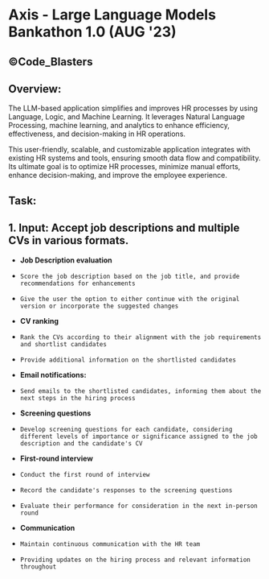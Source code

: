 # Axis - Large Language Models Bankathon 1.0 (AUG '23)

## &copy;Code_Blasters

## Overview:

The LLM-based application simplifies and improves HR processes by using Language, Logic, and Machine Learning. It leverages Natural Language Processing, machine learning, and analytics to enhance efficiency, effectiveness, and decision-making in HR operations.

This user-friendly, scalable, and customizable application integrates with existing HR systems and tools, ensuring smooth data flow and compatibility. Its ultimate goal is to optimize HR processes, minimize manual efforts, enhance decision-making, and improve the employee experience.

## Task:

## 1. Input: Accept job descriptions and multiple CVs in various formats.

- **Job Description evaluation**
-     Score the job description based on the job title, and provide recommendations for enhancements
-     Give the user the option to either continue with the original version or incorporate the suggested changes

- **CV ranking**
-     Rank the CVs according to their alignment with the job requirements and shortlist candidates
-     Provide additional information on the shortlisted candidates

- **Email notifications:**
-     Send emails to the shortlisted candidates, informing them about the next steps in the hiring process

- **Screening questions**
-     Develop screening questions for each candidate, considering different levels of importance or significance assigned to the job description and the candidate's CV

- **First-round interview**
-     Conduct the first round of interview
-     Record the candidate's responses to the screening questions
-     Evaluate their performance for consideration in the next in-person round

- **Communication**
-     Maintain continuous communication with the HR team
-     Providing updates on the hiring process and relevant information throughout
